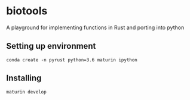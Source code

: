 # biotools # 

A playground for implementing functions in Rust and porting into python

## Setting up environment ##

```
conda create -n pyrust python=3.6 maturin ipython
```

## Installing ##

```
maturin develop
```


